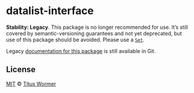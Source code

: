 # datalist-interface

**Stability: Legacy**.
This package is no longer recommended for use.
It’s still covered by semantic-versioning guarantees and not yet deprecated, but
use of this package should be avoided.
Please use a [`Set`][set].

Legacy [documentation for this package][docs] is still available in Git.

## License

[MIT][license] © [Titus Wormer][author]

<!-- Definitions -->

[license]: license

[author]: https://wooorm.com

[docs]: https://github.com/wooorm/datalist-interface/tree/9cccb64

[set]: https://developer.mozilla.org/en-US/docs/Web/JavaScript/Reference/Global_Objects/Set
